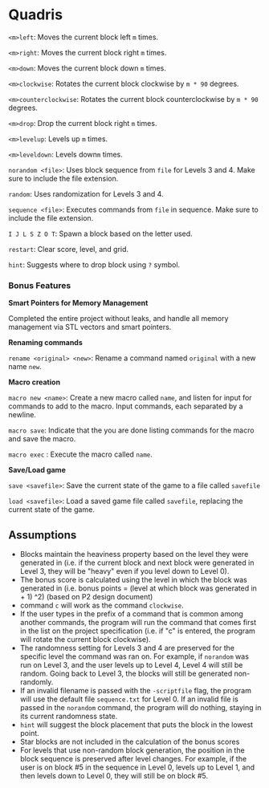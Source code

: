 # Quadris

`<m>left`: Moves the current block left `m` times.

`<m>right`: Moves the current block right `m` times.

`<m>down`: Moves the current block down `m` times.

`<m>clockwise`: Rotates the current block clockwise by `m * 90` degrees.

`<m>counterclockwise`: Rotates the current block counterclockwise by `m * 90` degrees.

`<m>drop`: Drop the current block right `m` times.

`<m>levelup`: Levels up `m` times.

`<m>leveldown`: Levels down`m` times.

`norandom <file>`: Uses block sequence from `file` for Levels 3 and 4. Make sure to include the file extension.

`random`: Uses randomization for Levels 3 and 4.

`sequence <file>`: Executes commands from `file` in sequence. Make sure to include the file extension.

`I J L S Z O T`: Spawn a block based on the letter used.

`restart`: Clear score, level, and grid.

`hint`: Suggests where to drop block using `?` symbol.

### Bonus Features
**Smart Pointers for Memory Management**

Completed the entire project without leaks, and  handle all memory management via STL vectors and smart pointers.

**Renaming commands**

`rename <original> <new>`: Rename a command named `original` with a new name `new`.

**Macro creation**

`macro new <name>`: Create a new macro called `name`, and listen for input for commands to add to the macro. Input commands, each separated by a newline.

`macro save`: Indicate that the you are done listing commands for the macro and save the macro.

`macro exec` <name>: Execute the macro called `name`.

**Save/Load game** 

`save <savefile>`: Save the current state of the game to a file called `savefile`

`load <savefile>`: Load a saved game file called `savefile`, replacing the current state of the game.

## Assumptions
- Blocks maintain the heaviness property based on the level they were generated in (i.e. if the current block and next block were generated in Level 3, they will be "heavy" even if you level down to Level 0).
- The bonus score is calculated using the level in which the block was generated in (i.e. bonus points = (level at which block was generated in + 1) ^2) (based on P2 design document)
- command `c` will work as the command `clockwise`.
- If the user types in the prefix of a command that is common among another commands, the program will run the command that comes first in the list on the project specification (i.e. if "c" is entered, the program will rotate the current block clockwise).
- The randomness setting for Levels 3 and 4 are preserved for the specific level the command was ran on. For example, if `norandom` was run on Level 3, and the user levels up to Level 4, Level 4 will still be random. Going back to Level 3, the blocks will still be generated non-randomly.
- If an invalid filename is passed with the `-scriptfile` flag, the program will use the default file `sequence.txt` for Level 0. If an invalid file is passed in the `norandom` command, the program will do nothing, staying in its current randomness state.
- `hint` will suggest the block placement that puts the block in the lowest point.
- Star blocks are not included in the calculation of the bonus scores
- For levels that use non-random block generation, the position in the block sequence is preserved after level changes. For example, if the user is on block #5 in the sequence in Level 0, levels up to Level 1, and then levels down to Level 0, they will still be on block #5.
